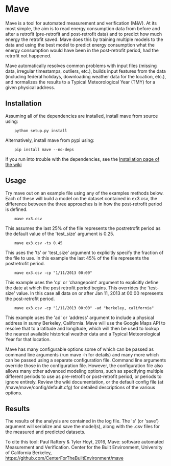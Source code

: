 Mave
======
Mave is a tool for automated measurement and verification (M&V). At its most 
simple, the aim is to read energy consumption data from before and after a 
retrofit (pre-retrofit and post-retrofit data) and to predict how much energy 
the retrofit saved. Mave does this by training multiple models to the data and 
using the best model to predict energy consumption what the energy consumption 
would have been in the post-retrofit period, had the retrofit not happened.

Mave automatically resolves common problems with input files (missing data, 
irregular timestamps, outliers, etc.), builds input features from the data 
(including federal holidays, downloading weather data for the location, etc.),
and normalizes the results to a Typical Meteorological Year (TMY) for a given
physical address.

Installation
------------
Assuming all of the dependencies are installed, install mave from source using:
```
    python setup.py install
```

Alternatively, install mave from pypi using:
```
    pip install mave --no-deps
```

If you run into trouble with the dependencies, see the 
[Installation page of the wiki](https://github.com/CenterForTheBuiltEnvironment/mave/wiki/Installation)

Usage
------------
Try mave out on an example file using any of the examples methods below.
Each of these will build a model on the dataset contained in ex3.csv, the 
difference between the three approaches is in how the post-retrofit period
is defined.
```
    mave ex3.csv 
```
This assumes the last 25% of the file represents the postretrofit period as the
default value of the 'test_size' argument is 0.25. 
```
    mave ex3.csv -ts 0.45
```
This uses the 'ts' or 'test_size' argument to explicitly specify the fraction 
of the file to use. In this example the last 45% of the file represents the 
postretrofit period. 
```
    mave ex3.csv -cp "1/11/2013 00:00"
```
This example uses the 'cp' or 'changepoint' argument to explicitly define the
date at which the post retrofit period begins. This overrides the 'test-size' 
value. In this case all data on or after Jan 11, 2013 at 00:00 represents the 
post-retrofit period.
```
    mave ex3.csv -cp "1/11/2013 00:00" -ad "berkeley, california"
```
This example uses the 'ad' or 'address' argument to include a physical address
in sunny Berkeley, California. Mave will use the Google Maps API to
resolve that to a latitude and longitude, which will then be used to lookup the
nearest available historical weather data and a Typical Meteorological Year 
for that location.

Mave has many configurable options some of which can be passed as command line 
arguments (run mave -h for details) and many more which can be passed using a 
separate configuration file. Command line arguments override those in the configuration file.
However, the configuration file also allows many other advanced modeling options, 
such as specifying multiple different periods to use as pre-retrofit or post-retrofit period, 
or periods to ignore entirely. Review the wiki documentation, or the default config file 
(at /mave/mave/config/default.cfg) for detailed descriptions of the various options. 

Results
------------
The results of the analysis are contained in the log file. The 's' (or 'save') argument
will serialize and save the model(s), along with the .csv files for the measured
and predicted datasets.

To cite this tool: 
Paul Raftery & Tyler Hoyt, 2016, Mave: software automated Measurement and Verification. 
Center for the Built Environment, University of California Berkeley, 
https://github.com/CenterForTheBuiltEnvironment/mave
